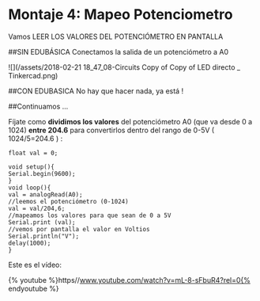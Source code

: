 
# Montaje 4: Mapeo Potenciometro
Vamos LEER LOS VALORES DEL POTENCIÓMETRO EN PANTALLA

##SIN EDUBÁSICA
Conectamos la salida de un potenciómetro a A0 

![](/assets/2018-02-21 18_47_08-Circuits Copy of Copy of LED directo _ Tinkercad.png)

##CON EDUBASICA
No hay que hacer nada, ya está !

##Continuamos ...

Fíjate como **dividimos los valores** del potenciómetro A0 (que va desde 0 a 1024) **entre 204.6** para convertirlos dentro del rango de 0-5V ( 1024/5=204.6 ) :

```cpp+lineNumbers:true
float val = 0;

void setup(){
Serial.begin(9600);
}
void loop(){
val = analogRead(A0); 
//leemos el potenciómetro (0-1024)
val = val/204,6; 
//mapeamos los valores para que sean de 0 a 5V
Serial.print (val); 
//vemos por pantalla el valor en Voltios
Serial.println("V");
delay(1000);
}
```

Este es el vídeo:

{% youtube %}https//www.youtube.com/watch?v=mL-8-sFbuR4?rel=0{% endyoutube %}
